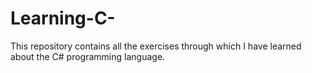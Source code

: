 # Learning-C-
This repository contains all the exercises through which I have learned about the C# programming language.
